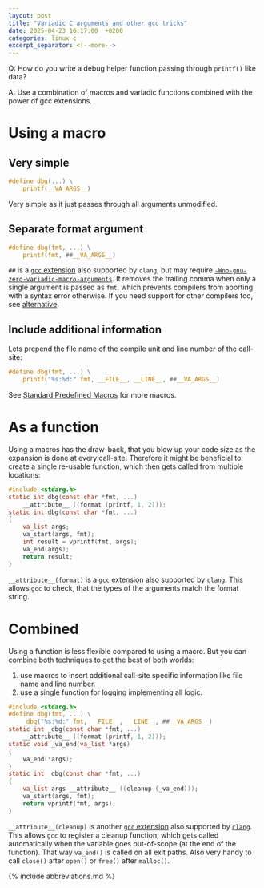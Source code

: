 ```yaml
---
layout: post
title: "Variadic C arguments and other gcc tricks"
date: 2025-04-23 16:17:00  +0200
categories: linux c
excerpt_separator: <!--more-->
---
```


Q: How do you write a debug helper function passing through `printf()` like data?

A: Use a combination of macros and variadic functions combined with the power of gcc extensions.

<!--more-->

# Using a macro

## Very simple

```c
#define dbg(...) \
    printf(__VA_ARGS__)
```

Very simple as it just passes through all arguments unmodified.

## Separate format argument

```c
#define dbg(fmt, ...) \
    printf(fmt, ##__VA_ARGS__)
```

`##` is a [`gcc` extension](https://gcc.gnu.org/onlinedocs/gcc/Variadic-Macros.html) also supported by `clang`, but may require [`-Wno-gnu-zero-variadic-macro-arguments`](https://clang.llvm.org/docs/DiagnosticsReference.html#wgnu-zero-variadic-macro-arguments).
It removes the trailing comma when only a single argument is passed as `fmt`, which prevents compilers from aborting with a syntax error otherwise.
If you need support for other compilers too, see [alternative](https://stackoverflow.com/questions/5588855/standard-alternative-to-gccs-va-args-trick).

## Include additional information

Lets prepend the file name of the compile unit and line number of the call-site:

```c
#define dbg(fmt, ...) \
    printf("%s:%d:" fmt, __FILE__, __LINE__, ##__VA_ARGS__)
```

See [Standard Predefined Macros](https://gcc.gnu.org/onlinedocs/cpp/Standard-Predefined-Macros.html) for more macros.

# As a function

Using a macros has the draw-back, that you blow up your code size as the expansion is done at every call-site.
Therefore it might be beneficial to create a single re-usable function, which then gets called from multiple locations:

```c
#include <stdarg.h>
static int dbg(const char *fmt, ...)
    __attribute__ ((format (printf, 1, 2)));
static int dbg(const char *fmt, ...)
{
    va_list args;
    va_start(args, fmt);
    int result = vprintf(fmt, args);
    va_end(args);
    return result;
}
```

`__attribute__(format)` is a [`gcc` extension](https://gcc.gnu.org/onlinedocs/gcc/Common-Function-Attributes.html) also supported by [`clang`](https://clang.llvm.org/docs/AttributeReference.html#format).
This allows `gcc` to check, that the types of the arguments match the format string.

# Combined

Using a function is less flexible compared to using a macro.
But you can combine both techniques to get the best of both worlds:
1. use macros to insert additional call-site specific information like file name and line number.
2. use a single function for logging implementing all logic.

```c
#include <stdarg.h>
#define dbg(fmt, ...) \
    _dbg("%s:%d:" fmt, __FILE__, __LINE__, ##__VA_ARGS__)
static int _dbg(const char *fmt, ...)
    __attribute__ ((format (printf, 1, 2)));
static void _va_end(va_list *args)
{
    va_end(*args);
}
static int _dbg(const char *fmt, ...)
{
    va_list args __attribute__ ((cleanup (_va_end)));
    va_start(args, fmt);
    return vprintf(fmt, args);
}
```

`__attribute__(cleanup)` is another [`gcc` extension](https://gcc.gnu.org/onlinedocs/gcc/Common-Function-Attributes.html) also supported by [`clang`](https://clang.llvm.org/docs/AttributeReference.html#cleanup).
This allows `gcc` to register a cleanup function, which gets called automatically when the variable goes out-of-scope (at the end of the function).
That way `va_end()` is called on all exit paths.
Also very handy to call `close()` after `open()` or `free()` after `malloc()`.

{% include abbreviations.md %}
